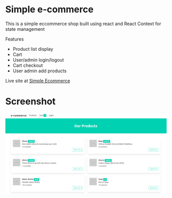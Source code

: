 # Simple e-commerce 
This is a simple eccommerce shop built using react and React Context for state management

Features
- Product list display
- Cart
- User/admin login/logout
- Cart checkout
- User admin add products 

Live site at [Simple Ecommerce](https://simple-e-shop.netlify.app/)

# Screenshot
![Screenshot of e shop](./img.png)
